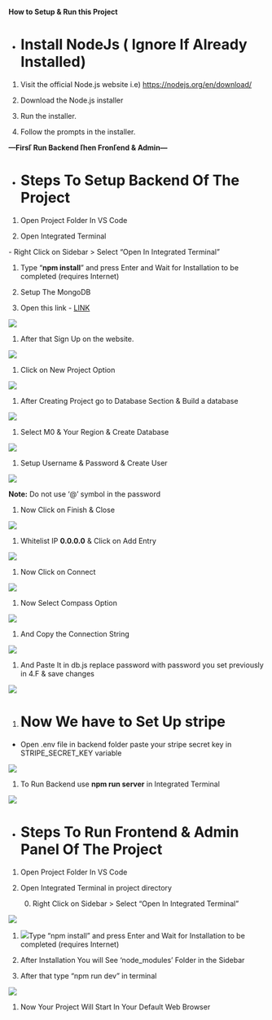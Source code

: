 **How to Setup & Run this Project**


- # **Install NodeJs ( Ignore If Already Installed)**

1. Visit the official Node.js website i.e) <https://nodejs.org/en/download/>

1. Download the Node.js installer

1. Run the installer.

1. Follow the prompts in the installer.


**—Firsľ Run Backend ľhen Fronľend & Admin—**


- # **Steps To Setup Backend Of The Project**

1. Open Project Folder In VS Code

1. Open Integrated Terminal

\- Right Click on Sidebar > Select “Open In Integrated Terminal”

1. Type “**npm install**” and press Enter and Wait for Installation to be completed (requires Internet)

1. Setup The MongoDB

1. Open this link - [LINK](https://www.mongodb.com/cloud/atlas/register)

![](Aspose.Words.88715200-8181-4ef1-8932-dc17d3d29e38.001.png)


1. After that Sign Up on the website.

![](Aspose.Words.88715200-8181-4ef1-8932-dc17d3d29e38.002.png)



1. Click on New Project Option

![](Aspose.Words.88715200-8181-4ef1-8932-dc17d3d29e38.003.jpeg)

1. After Creating Project go to Database Section & Build a database

![](Aspose.Words.88715200-8181-4ef1-8932-dc17d3d29e38.004.jpeg)

1. Select M0 & Your Region & Create Database

![](Aspose.Words.88715200-8181-4ef1-8932-dc17d3d29e38.005.jpeg)


1. Setup Username & Password & Create User

![](Aspose.Words.88715200-8181-4ef1-8932-dc17d3d29e38.006.jpeg)

**Note:** Do not use ‘@’ symbol in the password

1. Now Click on Finish & Close

![](Aspose.Words.88715200-8181-4ef1-8932-dc17d3d29e38.007.png)



1. Whitelist IP **0.0.0.0** & Click on Add Entry

![](Aspose.Words.88715200-8181-4ef1-8932-dc17d3d29e38.008.jpeg)


1. Now Click on Connect

![](Aspose.Words.88715200-8181-4ef1-8932-dc17d3d29e38.009.png)

1. Now Select Compass Option

![](Aspose.Words.88715200-8181-4ef1-8932-dc17d3d29e38.010.png)

1. And Copy the Connection String

![](Aspose.Words.88715200-8181-4ef1-8932-dc17d3d29e38.011.jpeg)

1. And Paste It in db.js replace password with password you set previously in 4.F & save changes


![](Aspose.Words.88715200-8181-4ef1-8932-dc17d3d29e38.012.jpeg)


1. # **Now We have to Set Up stripe**

- Open .env file in backend folder paste your stripe secret key in STRIPE\_SECRET\_KEY variable

![](Aspose.Words.88715200-8181-4ef1-8932-dc17d3d29e38.013.jpeg)



1. To Run Backend use **npm run server** in Integrated Terminal

![](Aspose.Words.88715200-8181-4ef1-8932-dc17d3d29e38.014.png)

- # **Steps To Run Frontend & Admin Panel Of The Project**

1. Open	Project Folder In VS Code
1. Open Integrated Terminal in project directory

    0. Right Click on Sidebar > Select “Open In Integrated Terminal”

![](Aspose.Words.88715200-8181-4ef1-8932-dc17d3d29e38.015.jpeg)

1. ![](Aspose.Words.88715200-8181-4ef1-8932-dc17d3d29e38.016.png)Type “npm install” and press Enter and Wait for Installation to be completed (requires Internet)


1. After Installation You will See ‘node\_modules’ Folder in the Sidebar

1. After that type “npm run dev” in terminal

![](Aspose.Words.88715200-8181-4ef1-8932-dc17d3d29e38.017.png)

1. Now Your Project Will Start In Your Default Web Browser



